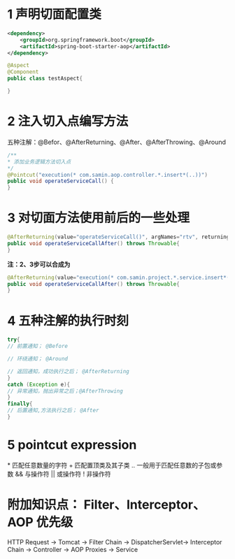 # 1 声明切面配置类

```xml
<dependency>
    <groupId>org.springframework.boot</groupId>
    <artifactId>spring-boot-starter-aop</artifactId>
</dependency>
```

```java
@Aspect
@Component
public class testAspect{

}
```

# 2 注入切入点编写方法

五种注解：@Befor、@AfterReturning、@After、@AfterThrowing、@Around

```java
/**
* 添加业务逻辑方法切入点
*/
@Pointcut("execution(* com.samin.aop.controller.*.insert*(..))")
public void operateServiceCall() {
}
```

# 3 对切面方法使用前后的一些处理

```java
@AfterReturning(value="operateServiceCall()", argNames="rtv", returning="rtv")
public void operateServiceCallAfter() throws Throwable{
}
```

**注：2、3步可以合成为**

```java
@AfterReturning(value="execution(* com.samin.project.*.service.insert*(..))", argNames="rtv", returning="rtv")
public void operateServiceCallAfter() throws Throwable{
}
```

# 4 五种注解的执行时刻

```java
try{
// 前置通知； @Before

// 环绕通知； @Around

// 返回通知，成功执行之后； @AfterReturning
}
catch (Exception e){
// 异常通知，抛出异常之后；@AfterThrowing
}
finally{
// 后置通知,方法执行之后； @After
}
```

# 5 pointcut expression

\* 匹配任意数量的字符
\+ 匹配置顶类及其子类
.. 一般用于匹配任意数的子包或参数
&& 与操作符
|| 或操作符
! 非操作符

# 附加知识点： Filter、Interceptor、AOP 优先级

HTTP Request -> Tomcat 
-> Filter Chain -> DispatcherServlet-> Interceptor Chain -> Controller -> AOP Proxies 
-> Service
